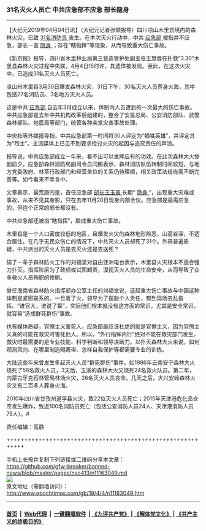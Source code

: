 ### 31名灭火人员亡 中共应急部不应急 部长隐身
------------------------

<p>
 【大纪元2019年04月04日讯】（大纪元记者张顿报导）四川凉山木里县境内的森林火灾，已致
 <a href="http://www.epochtimes.com/gb/tag/31%E5%90%8D%E6%B6%88%E9%98%B2%E5%91%98.html">
  31名消防员
 </a>
 丧生。在本次灭火行动中，中共
 <a href="http://www.epochtimes.com/gb/tag/%E5%BA%94%E6%80%A5%E9%83%A8.html">
  应急部
 </a>
 被指并不应急，部长一直
 <a href="http://www.epochtimes.com/gb/tag/%E9%9A%90%E8%BA%AB.html">
  隐身
 </a>
 ；存在“瞎指挥”等现象，从而导致重大伤亡事故。
</p>
<p>
 《新京报》报导，四川省木里林业局第三营造管护处副主任王慧蓉在扑救“3.30”木里县森林火灾过程中失联，4月4日15时许，其遗体被发现。至此，在这次火灾中，已造成31名灭火人员死亡。
</p>
<p>
 凉山州木里县3月30日爆发森林火灾，31日下午，30名灭火人员葬身火海，其中包括27名消防员、3名地方灭火人员。
</p>
<p>
 这是中共
 <a href="http://www.epochtimes.com/gb/tag/%E5%BA%94%E6%80%A5%E9%83%A8.html">
  应急部
 </a>
 自去年3月成立以来，体制内人员遭到的一次最大的伤亡事故。中共应急部是去年中共机构改革后组建的，整合了安监总局、公安消防部队、武警森林部队、地震局等部门，统管各种突发灾害事故处理。
</p>
<p>
 中央社等外媒报导指，中共应急部第一时间将30人评定为“牺牲英雄”，并评定其为“烈士”。主流媒体上已见不到要求检讨火灾的起因与追究责任的声浪。
</p>
<p>
 报导说，中共应急部成立一年来，看不出可以发挥应有的功效。在此次森林大火惨剧前夕，应急部森林消防局副司令员闫鹏表示，森林消防队伍转制时间较短，与地方党委政府、林草行政部门和经营单位的关系仍待理顺，相关政策法规尚需不断完善等。如今看来不幸言中。
</p>
<p>
 文章表示，最荒唐的是，首任应急部
 <a href="http://www.epochtimes.com/gb/tag/%E9%83%A8%E9%95%BF%E7%8E%8B%E7%8E%89%E6%99%AE.html">
  部长王玉普
 </a>
 长期“
 <a href="http://www.epochtimes.com/gb/tag/%E9%9A%90%E8%BA%AB.html">
  隐身
 </a>
 ”，出现重大灾难或事故，从来不见其身影，只在去年11月20日现身内部会议。应急部是最需应急的，但连个正常的部长都没有。
</p>
<p>
 中共应急部还被指“瞎指挥”，酿成重大伤亡事故。
</p>
<p>
 木里县是一个人口密度较低的地区，且爆发火灾的森林地形险恶，山高谷深，不适合居住。在几乎无民众伤亡的情况下，中共灭火人员却死了31个。外界普遍质疑，中共派出的灭火人员是去灭火还是去送死？
</p>
<p>
 搞了一辈子森林防火工作的刘福堂对自由亚洲电台表示，木里县火灾根本不适合强力扑灭。指挥阶层为了政绩或试图卸责，漠视灭火人员的生命安全，从而导致了众多救火人员殉职的惨剧。
</p>
<p>
 曾任海南省森林防火指挥部办公室主任的刘福堂说，这起重大伤亡事故与中国这种体制是紧密联系的。一旦着了火，领导为了摆脱个人责任，都到现场去乱指挥。“谁官大，谁说了算”，实际他们根本就没有这方面的常识，尤其是安全常识，就容易“造成群死群伤”事故。
</p>
<p>
 也有媒体质疑，官僚主义害死人，应急部最应该杜绝的就是官僚主义，因为官僚主义真的可能在救灾时害死他人。所以，“外行指挥内行”绝对不能在救灾部门发生，救灾时最需要的是专业技能、科学判断和领导决断力。以扑灭森林大火来说，如何观测风向、在哪里制造隔离带、怎样自我保护等都需要专业的训练。
</p>
<p>
 大陆这些年来曾发生多起灭火人员“群死群伤”事件。如1986年云南安宁森林大火烧死了56名救火人员，3天后，玉溪的森林大火又烧死24名救火队员。第二年，内蒙古牙克石林管局林场火灾，26名灭火人员丧命，几天之后，大兴安岭森林火灾又有二百多人葬身火海。
</p>
<p>
 2010年四川省甘孜州道孚县火灾，致22位灭火人员死亡；2015年天津港危化品仓库发生爆炸，致近100名消防员死亡（包括公安消防人员24人、天津港消防人员75人）。#
</p>
<p>
 责任编辑：高静
</p>

+++++++++++++++++++++++++++++++++++++++++++++++++++++++++++<br/><br/>
手机上长按并复制下列链接或二维码分享本文章：<br/>
https://github.com/gfw-breaker/banned-news/blob/master/pages/nsc413/n11163049.md <br/>
<a href='https://github.com/gfw-breaker/banned-news/blob/master/pages/nsc413/n11163049.md'><img src='https://github.com/gfw-breaker/banned-news/blob/master/pages/nsc413/n11163049.md.png'/></a> <br/>
原文地址（需翻墙访问）：http://www.epochtimes.com/gb/19/4/4/n11163049.htm


------------------------
#### [首页](https://github.com/gfw-breaker/banned-news/blob/master/README.md) &nbsp;|&nbsp; [Web代理](https://github.com/labour-camp/helloworld) &nbsp;|&nbsp; [一键翻墙软件](https://github.com/gfw-breaker/nogfw/blob/master/README.md) &nbsp;| [《九评共产党》](https://github.com/gfw-breaker/9ping.md/blob/master/README.md#九评之一评共产党是什么) | [《解体党文化》](https://github.com/gfw-breaker/jtdwh.md/blob/master/README.md) | [《共产主义的终极目的》](https://github.com/gfw-breaker/gczydzjmd.md/blob/master/README.md)

